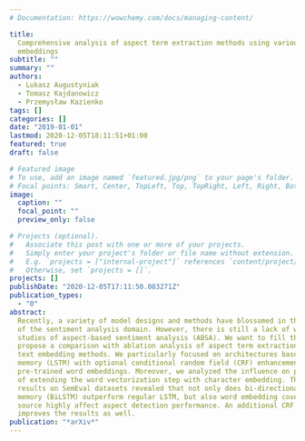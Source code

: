 ```yaml
---
# Documentation: https://wowchemy.com/docs/managing-content/

title:
  Comprehensive analysis of aspect term extraction methods using various text
  embeddings
subtitle: ""
summary: ""
authors:
  - Lukasz Augustyniak
  - Tomasz Kajdanowicz
  - Przemysław Kazienko
tags: []
categories: []
date: "2019-01-01"
lastmod: 2020-12-05T18:11:51+01:00
featured: true
draft: false

# Featured image
# To use, add an image named `featured.jpg/png` to your page's folder.
# Focal points: Smart, Center, TopLeft, Top, TopRight, Left, Right, BottomLeft, Bottom, BottomRight.
image:
  caption: ""
  focal_point: ""
  preview_only: false

# Projects (optional).
#   Associate this post with one or more of your projects.
#   Simply enter your project's folder or file name without extension.
#   E.g. `projects = ["internal-project"]` references `content/project/deep-learning/index.md`.
#   Otherwise, set `projects = []`.
projects: []
publishDate: "2020-12-05T17:11:50.083271Z"
publication_types:
  - "0"
abstract:
  Recently, a variety of model designs and methods have blossomed in the context
  of the sentiment analysis domain. However, there is still a lack of wide and comprehensive
  studies of aspect-based sentiment analysis (ABSA). We want to fill this gap and
  propose a comparison with ablation analysis of aspect term extraction using various
  text embedding methods. We particularly focused on architectures based on long short-term
  memory (LSTM) with optional conditional random field (CRF) enhancement using different
  pre-trained word embeddings. Moreover, we analyzed the influence on performance
  of extending the word vectorization step with character embedding. The experimental
  results on SemEval datasets revealed that not only does bi-directional long short-term
  memory (BiLSTM) outperform regular LSTM, but also word embedding coverage and its
  source highly affect aspect detection performance. An additional CRF layer consistently
  improves the results as well.
publication: "*arXiv*"
---
```


